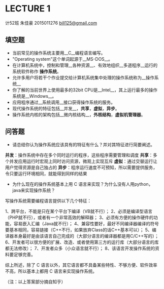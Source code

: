 # LECTURE 1
计52班 朱佳豪 2015011276 bill125@gmail.com
## 填空题

-   当前常见的操作系统主要用__C__编程语言编写。
-   "Operating system"这个单词起源于__MS-DOS__。
-   在计算机系统中，控制和管理__各种资源__、有效地组织__多道程序__运行的系统软件称作 __操作系统__。
-   允许多用户将若干个作业提交给计算机系统集中处理的操作系统称为__操作系统__
-   你了解的当前世界上使用最多的32bit CPU是__Intel__，其上运行最多的操作系统是__Windows__。
-   应用程序通过__系统调用__接口获得操作系统的服务。
-   现代操作系统的特征包括__并发__，__共享__，__虚拟__，__异步__。
-   操作系统内核的架构包括__微内核结构__，__外核结构__，__虚拟机管理器__。

## 问答题

-   请总结你认为操作系统应该具有的特征有什么？并对其特征进行简要阐述。

**并发**：操作系统中存在多个同时运行的程序，这些程序需要管理和调度
**共享**：多个并发应用运行时宏观上同时访问资源，微观上实现互斥
**虚拟**：通过交替运行让用户觉得资源是自己独占的
**异步**：程序运行速度不可预知，所以需要提供服务，令只要运行环境相同，就能得到同样的结果


-   为什么现在的操作系统基本上用 C 语言来实现？为什么没有人用python，java来实现操作系统？

写操作系统需要编程语言提供以下几个特征：

1、跨平台，不能是只在某个平台下编译（VB就不行）；
2、必须是编译型语言（PHP就不行），或者有一个非常高效的解释器；
3、必须有方便的操作硬件的功能，容易嵌入汇编（Java就不行）；
4、兼容性要好，最好不同编译器编译的符号要基本相同，容易链接（C++不行，如果放弃Class的话C++基本可以）；
5、编译器本身最好是由该语言自己完成的（大部分语言的编译器都是用C/C++写的）；
6、开发者可以很方便的扩展、改造、或者使用第三方的运行库（大部分语言的库都无法修改）；
7、开发者众多（小众语言就不行）；
8、该语言开发操作系统的资料要足够完善。

综上所述，除了 C 语言以外，其它语言都不具备某些特性、不够方便、软件效率不高，所以基本上都用 C 语言来实现操作系统。

（注：以上答案部分摘自知乎）